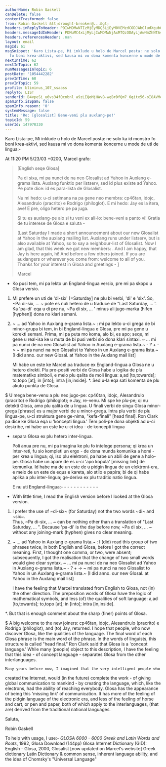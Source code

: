 ```yaml
---
authorName: Robin Gaskell
canDelete: false
contentTrasformed: false
from: Robin Gaskell &lt;drought-breaker@...&gt;
headers.inReplyToHeader: PDIwMDMwNTIzMjEyMDQ3LjEyM0VEMzdCODJAbGludXgubG9jYWw+
headers.messageIdInHeader: PDMuMC4xLjMyLjIwMDMwNjAxMTQzODAyLjAwNmZhNTA4QHBhY2lmaWMubmV0LmF1Pg==
headers.referencesHeader: .nan
layout: email
msgId: 61
msgSnippet: 'Karo Lista-pe, Mi inklude u holo de Marcel posta: ne solo ka id monstro
  fo boni krea-aktivi, sed kausa mi vo dona komenta koncerne u mode de uti de lingua:- '
nextInTime: 62
nextInTopic: 62
numMessagesInTopic: 6
postDate: '1054442282'
prevInTime: 60
prevInTopic: 59
profile: bliminus_107_ssaass
replyTo: LIST
senderId: B4vpeSi_u6vs34fQcnbnl_a9zLEQoMjHWvB-wqBrDfQm7_6gitx56-oI8AVMes-5tcAsezagSCLpbQlg5rsa5o7pw0uvEzdgNGkfKVG1QFySq26owA
spamInfo.isSpam: false
spamInfo.reason: '0'
systemMessage: false
title: 'Re: [glosalist] Bene-veni plu auxlang-pe!'
topicId: 59
userId: 147970330
---
```


Karo Lista-pe,
   Mi inklude u holo de Marcel posta: ne solo ka id monstro fo boni
krea-aktivi, sed kausa mi vo dona komenta koncerne u mode de uti de lingua:-

At 11:20 PM 5/23/03 +0200, Marcel grafo:
>[English seqe Glosa] 
>
>Pa di sixa, mi pa nunci de na neo Glosalist ad Yahoo in Auxlang e-grama 
>lista.  Auxlang funktio per listserv, sed id plus existe ad Yahoo.  Pe 
>pote dice: id es para-lista de Glosalist. 
>
>Nu mi hedo: u-ci setimana na pa gene neo membra: cp46tan, idojc, 
>Alesandrulo (pracrito) e Rodrigo (philoglot).  E mi hedo: Jay es la 
>itera, ave!  E pre, oligo hetero pe pa juga.  
>
>Si tu es auxlang-pe alo si tu veni ex ali-lo: bene-veni a panto vi! 
>Gratia de tu interese de Glosa e saluta - 
>
>
>[Last Saturday I made a short announcement about our new Glosalist at 
>Yahoo in the auxlang mailing list.  Auxlang runs under listserv, but is 
>also available at Yahoo, so to say a neighbour-list of Glosalist.  Now 
>I am glad, that this week we got new members:  .  And I am happy, that 
>Jay is here again, hi!  And before a few others joined.  If you are 
>auxlangers or wherever you come from: welcome to all of you.  Thanks 
>for your interest in Glosa and greetings - ]
>
>Marcel
>
*  Ko pusi tem, mi pa lekto un England-lingua versio, pre mi pa skopo u
Glosa versio.
 1. Mi prefere un uti de 'di-six' [=Saturday] ne plu bi verbi, 'di' e 'six'. 
      So, ~Pa di-six, ... ~ pote es nuli hetero de u traduce de "Last
Saturday, ... '.  Ka 'pa-di' eqa u di pre nu, ~Pa di six, ... ' minus ali
jugo-marka (hifen [hyphen]) dona no klari semani.
 2. ~ ... ad Yahoo in Auxlang e-grama lista.~ : mi pa lekto u-ci grega de
bi minor-grupa bi tem, in bi England-lingua e Glosa, pre mi pa gene u
korekti semani.  Prima, mi pa puta mo koma, alo bi, es apo; seqe, mi gene u
real-isa ke u muta de bi pusi verbi sio dona klari sintaxi.
 ~ ... mi pa nunci de na neo Glosalist ad Yahoo in Auxlang e-grama lista.~
                   -                  ?           +
-> ~   mi pa nunci na neo Glosalist to Yahoo in un Auxlang e-grama lista.~ 
      [I did anno. our new Glosal.  at Yahoo in the Auxlang  mail  list]
 
       Mi habe un este ke Marcel pa traduce ex England-lingua a Glosa ne u
hetero direkti.  Plu pre-positi verbi de Glosa habe u logika de plu
matematiko simboli, e meio plu qalita de moli lingua: a,ad [to,towards];
to,topo [at]; in [into]; intra [in,inside]. 
 *. Sed u-la eqa sati komenta de plu akuto punkta de Glosa.

 $$$$$ U mega bene-venu a plu neo jugo-pe: cp46tan, idojc, Alesandrulo
(pracrito) e Rodrigo (philoglot); e Jay, re-venu. 
    Mi spe ke plu-pe; qi nu detekti Glosa, amo plu qalita de u lingua.  U
finali verbi de singu Glosa minor-grega [phrase] es u major verbi de u
minor-grega.  Intra plu verbi de plu lingua-pe, u-ci struktura gene ge-nima,
"kefa-finali" [head final].
    Ron Clark pa dice ke Glosa eqa u 'koncepti lingua.'  Tem poli-pe dona
objekti ad u-ci deskribe, mi habe un este ke u-ci idea - de koncepti lingua
- separa Glosa ex plu hetero inter-lingua.

    Poli anua pre nu, mi pa imagina ke plu fo intelege persona; qi krea un
Inter-reti, fu sio kompleti un ergo - de dona munda komunika a homi - per
krea u lingua; qi, iso plu elektroni, pa habe un abili de gene a holo-pe.
    Glosa habe un apare de es u-ci 'apo kopula' [missing link] de komunika.
    Id habe ma de un este de u pidgin lingua de un elektroni-era, e meio de
un este de equs e kareta, alo stilo e papira; bi de qi habe aplika a plu
inter-lingua; ge-deriva ex plu traditio natio lingua.

    E nu uti England-lingua:-
                          - - - - - - - - - - - 
*  With little time, I read the English version before I looked at the
Glosa version.
 1. I prefer the use of ~di-six~ (for Saturday) not the two words ~di~ and
~six~.  
      Thus, ~Pa di-six, ... ~ can be nothing other than a translation of
"Last Saturday, ... ".  Because 'pa-di' is the day before now, ~Pa di six,
... ~ without any joining-mark (hyphen) gives no clear meaning.
 2. ~ ... ad Yahoo in Auxlang e-grama lista.~ : I (did) read this group of
two phrases twice, in both English and Glosa, before I got the correct
meaning.  First, I thought one comma, or two, were absent; subsequently, I
got the realisation that the change of two small words would give clear
syntax. 
 ~ ... mi pa nunci de na neo Glosalist ad Yahoo in Auxlang e-grama lista.~
                   -                  ?           +
-> ~   mi pa nunci na neo Glosalist to Yahoo in un Auxlang e-grama lista.~ 
      [I did anno. our new Glosal.  at Yahoo in the Auxlang  mail  list]

       I have the feeling that Marcel translated from English to Glosa, not
(in) the other direction.  The preposition words of Glosa have the logic of
mathematical symbols, and less (of) the qualities of soft language:  a,ad
[to,towards]; to,topo [at]; in [into]; intra [in,inside].

 *. But that is enough comment about the sharp (finer) points of Glosa.

 $$$$$ A big welcome to the new joiners: cp46tan, idojc, Alesandrulo
(pracrito) e Rodrigo (philoglot), and (to) Jay, returned.
    I hope that people, who now discover Glosa, like the qualities of the
language.  The final word of each Glosa phrase is the main word of the
phrase.  In the words of linguists, this structure is called "head final."
    Ron Clark said that Glosa is a 'concept language.'  While many (people)
object to this description, I have the feeling that this idea - of concept
language - separates Glosa from the other interlanguages.

    Many years before now, I imagined that the very intelligent people who
created the Internet, would (in the future) complete the work - of giving
global communication to mankind - by creating the language, which, like the
electrons, had the ability of reaching everybody.
    Glosa has the appearance of being this 'missing link' of communication.
    It has more of the feeling of the pidgin language of the electronic
era, and less of the feeling of horse and cart, or pen and paper, both of
which apply to the interlanguages, (that are) derived from the traditional
national languages.

Saluta,

Robin Gaskell

    
 


 

  To help with usage, I use:-
     _GLOSA 6000 - 6000 Greek and Latin Words and Roots_, 1992, Glosa
     Download (144pp) Glosa Internet Dictionary (GID): English - Glosa, 
         2000, Glosalist [now updated on Marcel's website]
     Greek dictionary
     Latin Dictionary 
     & common sense, inherent language ability, and the idea of Chomsky's
         "Universal Language" 


